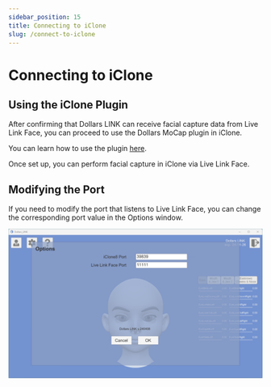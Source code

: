 ```yaml
---
sidebar_position: 15
title: Connecting to iClone
slug: /connect-to-iclone
---
```


# Connecting to iClone

## Using the iClone Plugin

After confirming that Dollars LINK can receive facial capture data from Live Link Face, you can proceed to use the Dollars MoCap plugin in iClone.

You can learn how to use the plugin [here](/iClone).

Once set up, you can perform facial capture in iClone via Live Link Face.

## Modifying the Port

If you need to modify the port that listens to Live Link Face, you can change the corresponding port value in the Options window.

![](../img/2024_04_09_12_50_33-Dollars_LINK.png)
